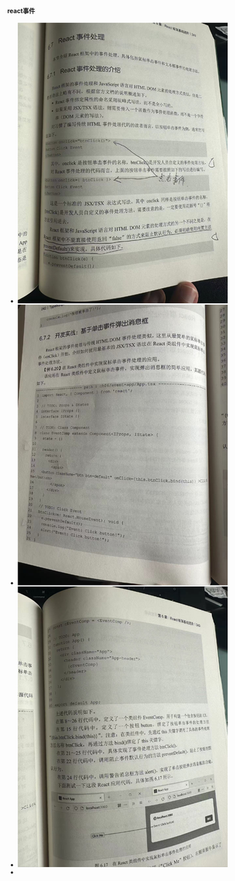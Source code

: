 #### react事件

- ![11728361299_.pic.jpg](images/11728361299_.pic.jpg)
- ![21728361440_.pic.jpg](images/21728361440_.pic.jpg)
- ![31728361442_.pic.jpg](images/31728361442_.pic.jpg)
- 